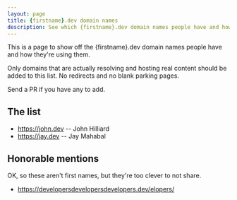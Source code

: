 ```yaml
---
layout: page
title: {firstname}.dev domain names
description: See which {firstname}.dev domain names people have and how they're using them
---
```


This is a page to show off the {firstname}.dev domain names people have and how they're using them.

Only domains that are actually resolving and hosting real content should be added to this list. No redirects and no blank parking pages.

Send a PR if you have any to add.

## The list

* <https://john.dev> -- John Hilliard
* <https://jay.dev> -- Jay Mahabal

## Honorable mentions

OK, so these aren't first names, but they're too clever to not share.

* <https://developersdevelopersdevelopers.dev/elopers/>
